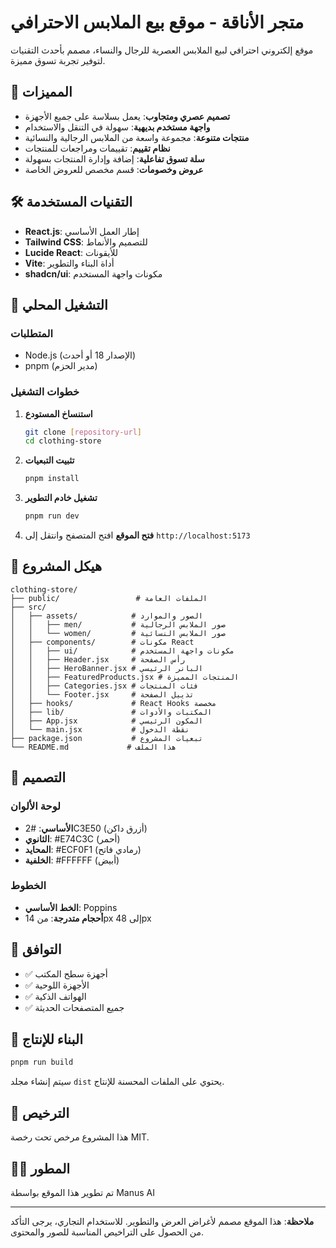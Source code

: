 # متجر الأناقة - موقع بيع الملابس الاحترافي

موقع إلكتروني احترافي لبيع الملابس العصرية للرجال والنساء، مصمم بأحدث التقنيات لتوفير تجربة تسوق مميزة.

## 🌟 المميزات

- **تصميم عصري ومتجاوب**: يعمل بسلاسة على جميع الأجهزة
- **واجهة مستخدم بديهية**: سهولة في التنقل والاستخدام
- **منتجات متنوعة**: مجموعة واسعة من الملابس الرجالية والنسائية
- **نظام تقييم**: تقييمات ومراجعات للمنتجات
- **سلة تسوق تفاعلية**: إضافة وإدارة المنتجات بسهولة
- **عروض وخصومات**: قسم مخصص للعروض الخاصة

## 🛠️ التقنيات المستخدمة

- **React.js**: إطار العمل الأساسي
- **Tailwind CSS**: للتصميم والأنماط
- **Lucide React**: للأيقونات
- **Vite**: أداة البناء والتطوير
- **shadcn/ui**: مكونات واجهة المستخدم

## 🚀 التشغيل المحلي

### المتطلبات
- Node.js (الإصدار 18 أو أحدث)
- pnpm (مدير الحزم)

### خطوات التشغيل

1. **استنساخ المستودع**
   ```bash
   git clone [repository-url]
   cd clothing-store
   ```

2. **تثبيت التبعيات**
   ```bash
   pnpm install
   ```

3. **تشغيل خادم التطوير**
   ```bash
   pnpm run dev
   ```

4. **فتح الموقع**
   افتح المتصفح وانتقل إلى `http://localhost:5173`

## 📁 هيكل المشروع

```
clothing-store/
├── public/                 # الملفات العامة
├── src/
│   ├── assets/            # الصور والموارد
│   │   ├── men/           # صور الملابس الرجالية
│   │   └── women/         # صور الملابس النسائية
│   ├── components/        # مكونات React
│   │   ├── ui/            # مكونات واجهة المستخدم
│   │   ├── Header.jsx     # رأس الصفحة
│   │   ├── HeroBanner.jsx # البانر الرئيسي
│   │   ├── FeaturedProducts.jsx # المنتجات المميزة
│   │   ├── Categories.jsx # فئات المنتجات
│   │   └── Footer.jsx     # تذييل الصفحة
│   ├── hooks/             # React Hooks مخصصة
│   ├── lib/               # المكتبات والأدوات
│   ├── App.jsx            # المكون الرئيسي
│   └── main.jsx           # نقطة الدخول
├── package.json           # تبعيات المشروع
└── README.md             # هذا الملف
```

## 🎨 التصميم

### لوحة الألوان
- **الأساسي**: #2C3E50 (أزرق داكن)
- **الثانوي**: #E74C3C (أحمر)
- **المحايد**: #ECF0F1 (رمادي فاتح)
- **الخلفية**: #FFFFFF (أبيض)

### الخطوط
- **الخط الأساسي**: Poppins
- **أحجام متدرجة**: من 14px إلى 48px

## 📱 التوافق

- ✅ أجهزة سطح المكتب
- ✅ الأجهزة اللوحية
- ✅ الهواتف الذكية
- ✅ جميع المتصفحات الحديثة

## 🔧 البناء للإنتاج

```bash
pnpm run build
```

سيتم إنشاء مجلد `dist` يحتوي على الملفات المحسنة للإنتاج.

## 📄 الترخيص

هذا المشروع مرخص تحت رخصة MIT.

## 👨‍💻 المطور

تم تطوير هذا الموقع بواسطة Manus AI

---

**ملاحظة**: هذا الموقع مصمم لأغراض العرض والتطوير. للاستخدام التجاري، يرجى التأكد من الحصول على التراخيص المناسبة للصور والمحتوى.

